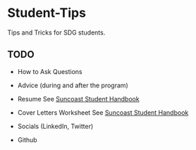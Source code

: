 # Student-Tips

Tips and Tricks for SDG students.

## TODO

- How to Ask Questions

- Advice (during and after the program)

- Resume
See [Suncoast Student Handbook](https://github.com/suncoast-devs/handbook/blob/master/career/cover-letters.md)

- Cover Letters Worksheet
See [Suncoast Student Handbook](https://github.com/suncoast-devs/handbook/blob/master/career/cover-letters.md)

- Socials (LinkedIn, Twitter)

- Github
